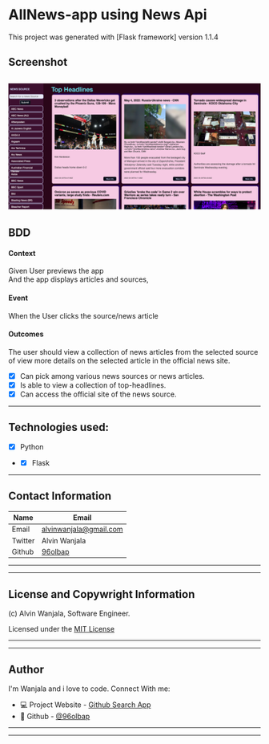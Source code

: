 # AllNews-app using News Api

This project was generated with [Flask framework] version 1.1.4

## Screenshot
![Website](/scrn_shot.png)
---
## BDD
#### Context
   Given User previews the app\
      And the app displays articles and sources,
 #### Event
  When the User clicks the source/news article
#### Outcomes
  The user should view a collection of news articles from the selected source of view more details on the selected article in the official news site.

* [x] Can pick among various news sources or news articles.
* [x] Is able to view a collection of top-headlines.
* [x] Can access the official site of the news source.

---
## Technologies used:

* [x] Python
* * [x] Flask

---

## Contact Information

| Name   | Email               |
|--------|---------------------|
| Email  | alvinwanjala@gmail.com |
| Twitter| Alvin Wanjala |
| Github | [96olbap](https://github.com/96olbap)|
---
___
## License and Copywright Information
(c) Alvin Wanjala, Software Engineer.

Licensed under the [MIT License](LISENCE)

---
___
## Author 
I'm Wanjala and i love to code. Connect With me:

- 💻 Project Website - [Github Search App](https://github.com/96olbap/AllNews-app)
- 🎱 Github - [@96olbap](https://github.com/96olbap)

---
___